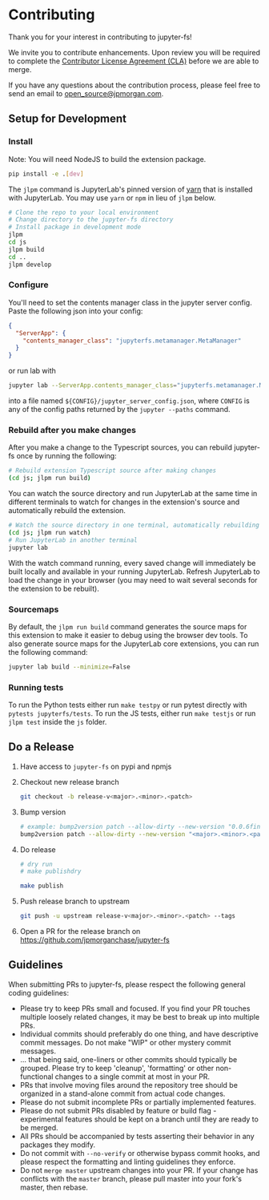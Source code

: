 # Contributing

Thank you for your interest in contributing to jupyter-fs!

We invite you to contribute enhancements. Upon review you will be required to complete the [Contributor License Agreement (CLA)](https://github.com/jpmorganchase/cla) before we are able to merge.

If you have any questions about the contribution process, please feel free to send an email to [open_source@jpmorgan.com](mailto:open_source@jpmorgan.com).

## Setup for Development

### Install

Note: You will need NodeJS to build the extension package.

```bash
pip install -e .[dev]
```

The `jlpm` command is JupyterLab's pinned version of
[yarn](https://yarnpkg.com/) that is installed with JupyterLab. You may use
`yarn` or `npm` in lieu of `jlpm` below.

```bash
# Clone the repo to your local environment
# Change directory to the jupyter-fs directory
# Install package in development mode
jlpm
cd js
jlpm build
cd ..
jlpm develop
```

### Configure

You'll need to set the contents manager class in the jupyter server config. Paste the following json into your config:

```json
{
  "ServerApp": {
    "contents_manager_class": "jupyterfs.metamanager.MetaManager"
  }
}
```

or run lab with

```bash
jupyter lab --ServerApp.contents_manager_class="jupyterfs.metamanager.MetaManager"
```

into a file named `${CONFIG}/jupyter_server_config.json`, where `CONFIG` is any of the config paths returned by the `jupyter --paths` command.

### Rebuild after you make changes

After you make a change to the Typescript sources, you can rebuild jupyter-fs once by running the following:

```bash
# Rebuild extension Typescript source after making changes
(cd js; jlpm run build)
```

You can watch the source directory and run JupyterLab at the same time in different terminals to watch for changes in the extension's source and automatically rebuild the extension.

```bash
# Watch the source directory in one terminal, automatically rebuilding when needed
(cd js; jlpm run watch)
# Run JupyterLab in another terminal
jupyter lab
```

With the watch command running, every saved change will immediately be built locally and available in your running JupyterLab. Refresh JupyterLab to load the change in your browser (you may need to wait several seconds for the extension to be rebuilt).

### Sourcemaps

By default, the `jlpm run build` command generates the source maps for this extension to make it easier to debug using the browser dev tools. To also generate source maps for the JupyterLab core extensions, you can run the following command:

```bash
jupyter lab build --minimize=False
```

### Running tests

To run the Python tests either run `make testpy` or run pytest directly with `pytests jupyterfs/tests`. To run the JS tests, either run `make testjs` or run `jlpm test` inside the `js` folder.

## Do a Release

1. Have access to `jupyter-fs` on pypi and npmjs

2. Checkout new release branch

    ```bash
    git checkout -b release-v<major>.<minor>.<patch>
    ```

3. Bump version

    ```bash
    # example: bump2version patch --allow-dirty --new-version "0.0.6final0"
    bump2version patch --allow-dirty --new-version "<major>.<minor>.<patch>final0"
    ```

4. Do release

    ```bash
    # dry run
    # make publishdry

    make publish
    ```

5. Push release branch to upstream

    ```bash
    git push -u upstream release-v<major>.<minor>.<patch> --tags
    ```

6. Open a PR for the release branch on https://github.com/jpmorganchase/jupyter-fs

## Guidelines

When submitting PRs to jupyter-fs, please respect the following general
coding guidelines:

* Please try to keep PRs small and focused.  If you find your PR touches multiple loosely related changes, it may be best to break up into multiple PRs.
* Individual commits should preferably do one thing, and have descriptive commit messages.  Do not make "WIP" or other mystery commit messages.
* ... that being said, one-liners or other commits should typically be grouped.  Please try to keep 'cleanup', 'formatting' or other non-functional changes to a single commit at most in your PR.
* PRs that involve moving files around the repository tree should be organized in a stand-alone commit from actual code changes.
* Please do not submit incomplete PRs or partially implemented features.
* Please do not submit PRs disabled by feature or build flag - experimental features should be kept on a branch until they are ready to be merged.
* All PRs should be accompanied by tests asserting their behavior in any packages they modify.
* Do not commit with `--no-verify` or otherwise bypass commit hooks, and please respect the formatting and linting guidelines they enforce.
* Do not `merge master` upstream changes into your PR.  If your change has conflicts with the `master` branch, please pull master into your fork's master, then rebase.

